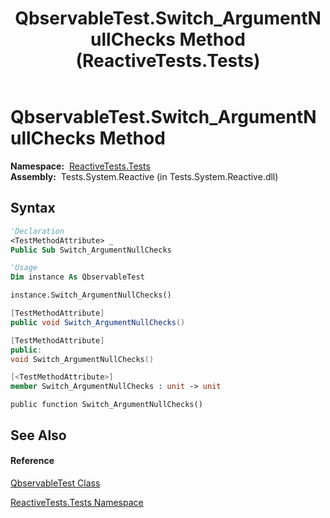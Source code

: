 ﻿---
title: QbservableTest.Switch_ArgumentNullChecks Method  (ReactiveTests.Tests)
TOCTitle: Switch_ArgumentNullChecks Method
ms:assetid: M:ReactiveTests.Tests.QbservableTest.Switch_ArgumentNullChecks
ms:mtpsurl: https://msdn.microsoft.com/en-us/library/reactivetests.tests.qbservabletest.switch_argumentnullchecks(v=VS.103)
ms:contentKeyID: 36619890
ms.date: 06/28/2011
mtps_version: v=VS.103
f1_keywords:
- ReactiveTests.Tests.QbservableTest.Switch_ArgumentNullChecks
dev_langs:
- CSharp
- JScript
- VB
- FSharp
- c++
---

# QbservableTest.Switch\_ArgumentNullChecks Method

**Namespace:**  [ReactiveTests.Tests](hh289046\(v=vs.103\).md)  
**Assembly:**  Tests.System.Reactive (in Tests.System.Reactive.dll)

## Syntax

``` vb
'Declaration
<TestMethodAttribute> _
Public Sub Switch_ArgumentNullChecks
```

``` vb
'Usage
Dim instance As QbservableTest

instance.Switch_ArgumentNullChecks()
```

``` csharp
[TestMethodAttribute]
public void Switch_ArgumentNullChecks()
```

``` c++
[TestMethodAttribute]
public:
void Switch_ArgumentNullChecks()
```

``` fsharp
[<TestMethodAttribute>]
member Switch_ArgumentNullChecks : unit -> unit 
```

``` jscript
public function Switch_ArgumentNullChecks()
```

## See Also

#### Reference

[QbservableTest Class](hh315250\(v=vs.103\).md)

[ReactiveTests.Tests Namespace](hh289046\(v=vs.103\).md)

